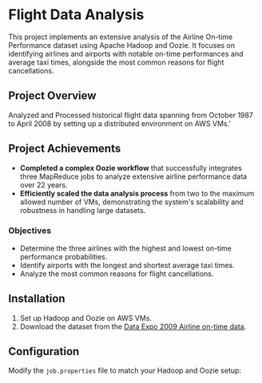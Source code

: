 # Flight Data Analysis

This project implements an extensive analysis of the Airline On-time Performance dataset using Apache Hadoop and Oozie. It focuses on identifying airlines and airports with notable on-time performances and average taxi times, alongside the most common reasons for flight cancellations.

## Project Overview

Analyzed and Processed historical flight data spanning from October 1987 to April 2008 by setting up a distributed environment on AWS VMs.'

## Project Achievements

- **Completed a complex Oozie workflow** that successfully integrates three MapReduce jobs to analyze extensive airline performance data over 22 years.
- **Efficiently scaled the data analysis process** from two to the maximum allowed number of VMs, demonstrating the system's scalability and robustness in handling large datasets.

### Objectives

- Determine the three airlines with the highest and lowest on-time performance probabilities.
- Identify airports with the longest and shortest average taxi times.
- Analyze the most common reasons for flight cancellations.

## Installation

1. Set up Hadoop and Oozie on AWS VMs.
2. Download the dataset from the [Data Expo 2009 Airline on-time data](https://stat-computing.org/dataexpo/2009/the-data.html).

## Configuration

Modify the `job.properties` file to match your Hadoop and Oozie setup:

